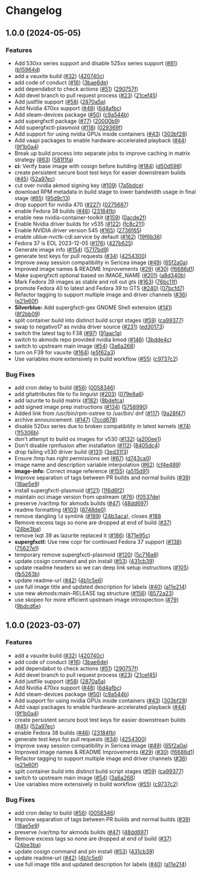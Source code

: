 # Changelog

## 1.0.0 (2024-05-05)


### Features

* Add 530xx series support and disable 525xx series support ([#81](https://github.com/NoahHallows/custom-siverblue-nvidia/issues/81)) ([b15964d](https://github.com/NoahHallows/custom-siverblue-nvidia/commit/b15964d63c519e4771eb9bbad5233ba965d45cbd))
* add a vauxite build ([#32](https://github.com/NoahHallows/custom-siverblue-nvidia/issues/32)) ([420740c](https://github.com/NoahHallows/custom-siverblue-nvidia/commit/420740cebd61d3c4f727f8e5812bc7760b05869c))
* add code of conduct ([#16](https://github.com/NoahHallows/custom-siverblue-nvidia/issues/16)) ([3bae6de](https://github.com/NoahHallows/custom-siverblue-nvidia/commit/3bae6deda8428167370b820b84b94f571bcdea78))
* add dependabot to check actions ([#51](https://github.com/NoahHallows/custom-siverblue-nvidia/issues/51)) ([290757f](https://github.com/NoahHallows/custom-siverblue-nvidia/commit/290757f606881e0d64048d1b3cf7676c56500c15))
* Add devel branch to pull request process ([#23](https://github.com/NoahHallows/custom-siverblue-nvidia/issues/23)) ([21cef45](https://github.com/NoahHallows/custom-siverblue-nvidia/commit/21cef4521247eed7497b7d2bc3f43d26e07a8c7d))
* Add justfile support ([#58](https://github.com/NoahHallows/custom-siverblue-nvidia/issues/58)) ([2870a5a](https://github.com/NoahHallows/custom-siverblue-nvidia/commit/2870a5aaf154dd33ae1d8592dc2ad8a3e75a6021))
* Add Nvidia 470xx support ([#48](https://github.com/NoahHallows/custom-siverblue-nvidia/issues/48)) ([6d4afbc](https://github.com/NoahHallows/custom-siverblue-nvidia/commit/6d4afbc59dbc278065b7a1b483411b2dc39c347a))
* Add steam-devices package ([#50](https://github.com/NoahHallows/custom-siverblue-nvidia/issues/50)) ([c9a544b](https://github.com/NoahHallows/custom-siverblue-nvidia/commit/c9a544b6a165a349ca7d9953f8627bf01f361ca5))
* add supergfxctl package ([#77](https://github.com/NoahHallows/custom-siverblue-nvidia/issues/77)) ([20000b9](https://github.com/NoahHallows/custom-siverblue-nvidia/commit/20000b9aeab0ee5ad436ad394983dfb20baecb37))
* Add supergfxctl-plasmoid ([#118](https://github.com/NoahHallows/custom-siverblue-nvidia/issues/118)) ([029369f](https://github.com/NoahHallows/custom-siverblue-nvidia/commit/029369f836e170d7d8e15e52da1a4b03edce8a29))
* Add support for using nvidia GPUs inside containers ([#43](https://github.com/NoahHallows/custom-siverblue-nvidia/issues/43)) ([303bf28](https://github.com/NoahHallows/custom-siverblue-nvidia/commit/303bf28d71220264d979f01f7311c0abc7e9a0cc))
* Add vaapi packages to enable hardware-accelerated playback ([#44](https://github.com/NoahHallows/custom-siverblue-nvidia/issues/44)) ([9f1b0a4](https://github.com/NoahHallows/custom-siverblue-nvidia/commit/9f1b0a435655a2e252ccae55423f7a9a8749b475))
* Break up build process into separate jobs to improve caching in matrix strategy ([#63](https://github.com/NoahHallows/custom-siverblue-nvidia/issues/63)) ([581f1fa](https://github.com/NoahHallows/custom-siverblue-nvidia/commit/581f1fa78f3ff59d3405e2ab79e98960fa3d3c1e))
* **ci:** Verify base image with cosign before building ([#184](https://github.com/NoahHallows/custom-siverblue-nvidia/issues/184)) ([d50d598](https://github.com/NoahHallows/custom-siverblue-nvidia/commit/d50d59816a2c7ca9434aa8cc498d27f8503f51a9))
* create persistent secure boot test keys for easier downstream builds ([#45](https://github.com/NoahHallows/custom-siverblue-nvidia/issues/45)) ([52a97ec](https://github.com/NoahHallows/custom-siverblue-nvidia/commit/52a97ec21aa21c1b33bd7ce636857de78c3fa9e6))
* cut over nvidia akmod signing key ([#109](https://github.com/NoahHallows/custom-siverblue-nvidia/issues/109)) ([7a5bdce](https://github.com/NoahHallows/custom-siverblue-nvidia/commit/7a5bdce97ceca5205b671332d0cac3491c8ef4dd))
* download RPM metadata in build stage to lower bandwidth usage in final stage ([#65](https://github.com/NoahHallows/custom-siverblue-nvidia/issues/65)) ([95d9c13](https://github.com/NoahHallows/custom-siverblue-nvidia/commit/95d9c132c2f8908d7b5e4fcf7362219286502bb4))
* drop support for nvidia 470 ([#227](https://github.com/NoahHallows/custom-siverblue-nvidia/issues/227)) ([0275687](https://github.com/NoahHallows/custom-siverblue-nvidia/commit/027568799d306cb454a72ecffb62fde17a3cdd85))
* enable Fedora 38 builds ([#46](https://github.com/NoahHallows/custom-siverblue-nvidia/issues/46)) ([23184fb](https://github.com/NoahHallows/custom-siverblue-nvidia/commit/23184fb880521e243c1a906c7181bc7298050836))
* enable new nvidia-container-toolkit ([#159](https://github.com/NoahHallows/custom-siverblue-nvidia/issues/159)) ([0acde2f](https://github.com/NoahHallows/custom-siverblue-nvidia/commit/0acde2f31341370381f64a2b9529e1db03a09b11))
* Enable Nvidia driver builds for v535 ([#122](https://github.com/NoahHallows/custom-siverblue-nvidia/issues/122)) ([fc8c211](https://github.com/NoahHallows/custom-siverblue-nvidia/commit/fc8c2119da8331a1a3c532482c37e091511e89ac))
* Enable NVIDIA driver version 545 ([#165](https://github.com/NoahHallows/custom-siverblue-nvidia/issues/165)) ([2736f65](https://github.com/NoahHallows/custom-siverblue-nvidia/commit/2736f65ba9ec33c78f579851b7b80256af23539a))
* enable ublue-nvctk-cdi.service by default ([#162](https://github.com/NoahHallows/custom-siverblue-nvidia/issues/162)) ([19f6b36](https://github.com/NoahHallows/custom-siverblue-nvidia/commit/19f6b3677b2a41d356ed124b2c3cfb6dceb82eb5))
* Fedora 37 is EOL 2023-12-05 ([#176](https://github.com/NoahHallows/custom-siverblue-nvidia/issues/176)) ([427b625](https://github.com/NoahHallows/custom-siverblue-nvidia/commit/427b625808a767b4ecc2d6a92a4af71d688445cc))
* Generate image info ([#154](https://github.com/NoahHallows/custom-siverblue-nvidia/issues/154)) ([5717bd9](https://github.com/NoahHallows/custom-siverblue-nvidia/commit/5717bd9ee14c4d5990cb63d0ef62baa40c84a031))
* generate test keys for pull requests ([#34](https://github.com/NoahHallows/custom-siverblue-nvidia/issues/34)) ([4254300](https://github.com/NoahHallows/custom-siverblue-nvidia/commit/4254300a0032a1e08d98cd4cf97146d610597102))
* Improve sway session compatibility in Sericea image ([#49](https://github.com/NoahHallows/custom-siverblue-nvidia/issues/49)) ([65f2a0a](https://github.com/NoahHallows/custom-siverblue-nvidia/commit/65f2a0a2abe37ea2e63a23f39c060e4f67d60640))
* Improved image names & README Improvements ([#29](https://github.com/NoahHallows/custom-siverblue-nvidia/issues/29)) ([#30](https://github.com/NoahHallows/custom-siverblue-nvidia/issues/30)) ([f6686d1](https://github.com/NoahHallows/custom-siverblue-nvidia/commit/f6686d1bd6215bd4195ba144c2137e68755dc24e))
* Make supergfxctl optional based on IMAGE_NAME ([#201](https://github.com/NoahHallows/custom-siverblue-nvidia/issues/201)) ([a8d340b](https://github.com/NoahHallows/custom-siverblue-nvidia/commit/a8d340bf62e30fdbd592b82b14b73e6516d16987))
* Mark Fedora 39 images as stable and roll out gts ([#163](https://github.com/NoahHallows/custom-siverblue-nvidia/issues/163)) ([76bc11f](https://github.com/NoahHallows/custom-siverblue-nvidia/commit/76bc11f234ba9f6e9e979d9c888a43663df857bf))
* promote Fedora 40 to latest and Fedora 39 to GTS ([#240](https://github.com/NoahHallows/custom-siverblue-nvidia/issues/240)) ([07bcfd7](https://github.com/NoahHallows/custom-siverblue-nvidia/commit/07bcfd72f5ab0167b9f218219a8501418f239171))
* Refactor tagging to support multiple image and driver channels ([#36](https://github.com/NoahHallows/custom-siverblue-nvidia/issues/36)) ([e21e60f](https://github.com/NoahHallows/custom-siverblue-nvidia/commit/e21e60fc47b1b5618a18eb567b031007a0c6f6eb))
* **Silverblue:** Add supergfxctl-gex GNOME Shell extension ([#141](https://github.com/NoahHallows/custom-siverblue-nvidia/issues/141)) ([8f2bb09](https://github.com/NoahHallows/custom-siverblue-nvidia/commit/8f2bb095a40bfbce5857316bbbc364cfdffa0d7b))
* split container build into distinct build script stages ([#59](https://github.com/NoahHallows/custom-siverblue-nvidia/issues/59)) ([ca99377](https://github.com/NoahHallows/custom-siverblue-nvidia/commit/ca9937787fd68291930c0a61d56bf254f52d3430))
* swap to negativo17 as nvidia driver source ([#231](https://github.com/NoahHallows/custom-siverblue-nvidia/issues/231)) ([ed30173](https://github.com/NoahHallows/custom-siverblue-nvidia/commit/ed301734d4c60d8cc1d15f7335af7505386eb93f))
* switch the latest tag to F38 ([#97](https://github.com/NoahHallows/custom-siverblue-nvidia/issues/97)) ([91aac1a](https://github.com/NoahHallows/custom-siverblue-nvidia/commit/91aac1ad00cb78e86edb3f284a5d224f0146e0ef))
* switch to akmods repo provided nvidia kmod ([#146](https://github.com/NoahHallows/custom-siverblue-nvidia/issues/146)) ([3bdde4c](https://github.com/NoahHallows/custom-siverblue-nvidia/commit/3bdde4cb32fb9c6965c81fad026c504454554691))
* switch to upstream main image ([#54](https://github.com/NoahHallows/custom-siverblue-nvidia/issues/54)) ([3a6a268](https://github.com/NoahHallows/custom-siverblue-nvidia/commit/3a6a26853e8813439c38e05b5bd841db8821a9fc))
* turn on F39 for vauxite ([#164](https://github.com/NoahHallows/custom-siverblue-nvidia/issues/164)) ([e5f62a3](https://github.com/NoahHallows/custom-siverblue-nvidia/commit/e5f62a3e1e8cca1a5b822865f27e6c12ac350490))
* Use variables more extensively in build workflow ([#55](https://github.com/NoahHallows/custom-siverblue-nvidia/issues/55)) ([c9737c2](https://github.com/NoahHallows/custom-siverblue-nvidia/commit/c9737c271e60679ff05050dcad4f60b30db8709f))


### Bug Fixes

* add cron delay to build ([#56](https://github.com/NoahHallows/custom-siverblue-nvidia/issues/56)) ([0058346](https://github.com/NoahHallows/custom-siverblue-nvidia/commit/0058346750096c225bbad537d3263b6bd7cbf345))
* add gitattributes file to fix linguist ([#203](https://github.com/NoahHallows/custom-siverblue-nvidia/issues/203)) ([079e8a6](https://github.com/NoahHallows/custom-siverblue-nvidia/commit/079e8a691d91b6c3d9b18a23f035229652546a62))
* add lazurite to build matrix ([#182](https://github.com/NoahHallows/custom-siverblue-nvidia/issues/182)) ([8bdefca](https://github.com/NoahHallows/custom-siverblue-nvidia/commit/8bdefcade0ce9b554a773d5f831146b8d174fb44))
* add signed image prep instructions ([#134](https://github.com/NoahHallows/custom-siverblue-nvidia/issues/134)) ([5758990](https://github.com/NoahHallows/custom-siverblue-nvidia/commit/5758990646e2880f1639fd28974c234b5a15d0bf))
* Added link from /usr/bin/rpm-ostree to /usr/bin/ dnf ([#117](https://github.com/NoahHallows/custom-siverblue-nvidia/issues/117)) ([9a28f47](https://github.com/NoahHallows/custom-siverblue-nvidia/commit/9a28f471e787b7adce4b32920b96cc84cdb9c40a))
* archive announcement. ([#147](https://github.com/NoahHallows/custom-siverblue-nvidia/issues/147)) ([7ccd678](https://github.com/NoahHallows/custom-siverblue-nvidia/commit/7ccd6787036a502ffec3da9dd695a5f4ea62c673))
* disable 520xx series due to broken compatibility in latest kernels ([#74](https://github.com/NoahHallows/custom-siverblue-nvidia/issues/74)) ([1f5306b](https://github.com/NoahHallows/custom-siverblue-nvidia/commit/1f5306bf30651aac2486dcce0e8785112bdb2f38))
* don't attempt to build os images for v530 ([#132](https://github.com/NoahHallows/custom-siverblue-nvidia/issues/132)) ([a200ee1](https://github.com/NoahHallows/custom-siverblue-nvidia/commit/a200ee17f416d317271d2eb138128c82cb03b2c9))
* Don't disable rpmfusion after installation ([#112](https://github.com/NoahHallows/custom-siverblue-nvidia/issues/112)) ([8405dc4](https://github.com/NoahHallows/custom-siverblue-nvidia/commit/8405dc42be847b4a75434725066715553fa13ee3))
* drop failing v530 driver build ([#131](https://github.com/NoahHallows/custom-siverblue-nvidia/issues/131)) ([3ed31f3](https://github.com/NoahHallows/custom-siverblue-nvidia/commit/3ed31f33e11bb4dd3a3cacf595346fed4aef6861))
* Ensure /tmp has right permissions set ([#67](https://github.com/NoahHallows/custom-siverblue-nvidia/issues/67)) ([d743ca0](https://github.com/NoahHallows/custom-siverblue-nvidia/commit/d743ca0a0afd3572e2af83c1d075398d17db9c33))
* image name and description variable interpolation ([#62](https://github.com/NoahHallows/custom-siverblue-nvidia/issues/62)) ([cf4e489](https://github.com/NoahHallows/custom-siverblue-nvidia/commit/cf4e489c60871cc1bcf3fcd0f797bfbe22bd5731))
* **image-info:** Correct image reference ([#155](https://github.com/NoahHallows/custom-siverblue-nvidia/issues/155)) ([a515d91](https://github.com/NoahHallows/custom-siverblue-nvidia/commit/a515d916002f9a0f9262b53f7bc4c9205b9b3bd7))
* Improve separation of tags between PR builds and normal builds ([#39](https://github.com/NoahHallows/custom-siverblue-nvidia/issues/39)) ([18ae5e9](https://github.com/NoahHallows/custom-siverblue-nvidia/commit/18ae5e951bde4024f0a8e02b4d424402962f8853))
* install supergfxctl-plasmoid ([#121](https://github.com/NoahHallows/custom-siverblue-nvidia/issues/121)) ([1f6d6f2](https://github.com/NoahHallows/custom-siverblue-nvidia/commit/1f6d6f2da87912a2e716bc1f9084228c627c617a))
* maintain oci image version from upstream ([#76](https://github.com/NoahHallows/custom-siverblue-nvidia/issues/76)) ([f0537de](https://github.com/NoahHallows/custom-siverblue-nvidia/commit/f0537de2c808b6e12fdb3962e401bc34389aefa6))
* preserve /var/tmp for akmods builds ([#47](https://github.com/NoahHallows/custom-siverblue-nvidia/issues/47)) ([48dd697](https://github.com/NoahHallows/custom-siverblue-nvidia/commit/48dd697ff4cab166256603db34a43ccd13884f8f))
* readme formatting ([#103](https://github.com/NoahHallows/custom-siverblue-nvidia/issues/103)) ([8748de0](https://github.com/NoahHallows/custom-siverblue-nvidia/commit/8748de008df00c9af097729542f85930b35ba95f))
* remove dangling `ld` symlink ([#189](https://github.com/NoahHallows/custom-siverblue-nvidia/issues/189)) ([24b3aca](https://github.com/NoahHallows/custom-siverblue-nvidia/commit/24b3acabf9f381b7a8164ab367e26578cf517ed4)), closes [#188](https://github.com/NoahHallows/custom-siverblue-nvidia/issues/188)
* Remove excess tags so none are dropped at end of build ([#37](https://github.com/NoahHallows/custom-siverblue-nvidia/issues/37)) ([24be3ba](https://github.com/NoahHallows/custom-siverblue-nvidia/commit/24be3ba6b005ea8229a8523b519a51acb64c103e))
* remove lxqt 39 as lazurite replaced it ([#186](https://github.com/NoahHallows/custom-siverblue-nvidia/issues/186)) ([871e95c](https://github.com/NoahHallows/custom-siverblue-nvidia/commit/871e95c22dff52f3fbc607a1ee49b939014522c3))
* **supergfxctl:** Use new copr for continued Fedora 37 support ([#138](https://github.com/NoahHallows/custom-siverblue-nvidia/issues/138)) ([75627e1](https://github.com/NoahHallows/custom-siverblue-nvidia/commit/75627e140689404e6e3de18f2b86adb88dbe3529))
* temporary remove supergfxctl-plasmoid ([#120](https://github.com/NoahHallows/custom-siverblue-nvidia/issues/120)) ([5c716a8](https://github.com/NoahHallows/custom-siverblue-nvidia/commit/5c716a8178dd5a07970bcdf94302fd7d033c6824))
* update cosign command and pin install ([#53](https://github.com/NoahHallows/custom-siverblue-nvidia/issues/53)) ([431cb39](https://github.com/NoahHallows/custom-siverblue-nvidia/commit/431cb395cdbf1384f31c80e6b62fe2906ffa5f6c))
* update readme headers so we can deep link setup instructions ([#105](https://github.com/NoahHallows/custom-siverblue-nvidia/issues/105)) ([fb5263b](https://github.com/NoahHallows/custom-siverblue-nvidia/commit/fb5263b331827d8c51c8e6644a847b4a1c835f12))
* update readme-url ([#42](https://github.com/NoahHallows/custom-siverblue-nvidia/issues/42)) ([4b1c5e6](https://github.com/NoahHallows/custom-siverblue-nvidia/commit/4b1c5e6bc5285d82347881323885701899695cf3))
* use full image title and updated description for labels ([#40](https://github.com/NoahHallows/custom-siverblue-nvidia/issues/40)) ([a11e214](https://github.com/NoahHallows/custom-siverblue-nvidia/commit/a11e21496a60a51c2b89e5a5a8267fc30fd90f21))
* use new akmods:main-RELEASE tag structure ([#156](https://github.com/NoahHallows/custom-siverblue-nvidia/issues/156)) ([8572a23](https://github.com/NoahHallows/custom-siverblue-nvidia/commit/8572a23698b36b2fcdf28d87e980c3c9ec95cacc))
* use skopeo for more efficient upstream image introspection ([#79](https://github.com/NoahHallows/custom-siverblue-nvidia/issues/79)) ([9bdcd6e](https://github.com/NoahHallows/custom-siverblue-nvidia/commit/9bdcd6eff5b1cf0d5d8db3b69af6d7fabfce3e18))

## 1.0.0 (2023-03-07)


### Features

* add a vauxite build ([#32](https://github.com/ublue-os/nvidia/issues/32)) ([420740c](https://github.com/ublue-os/nvidia/commit/420740cebd61d3c4f727f8e5812bc7760b05869c))
* add code of conduct ([#16](https://github.com/ublue-os/nvidia/issues/16)) ([3bae6de](https://github.com/ublue-os/nvidia/commit/3bae6deda8428167370b820b84b94f571bcdea78))
* add dependabot to check actions ([#51](https://github.com/ublue-os/nvidia/issues/51)) ([290757f](https://github.com/ublue-os/nvidia/commit/290757f606881e0d64048d1b3cf7676c56500c15))
* Add devel branch to pull request process ([#23](https://github.com/ublue-os/nvidia/issues/23)) ([21cef45](https://github.com/ublue-os/nvidia/commit/21cef4521247eed7497b7d2bc3f43d26e07a8c7d))
* Add justfile support ([#58](https://github.com/ublue-os/nvidia/issues/58)) ([2870a5a](https://github.com/ublue-os/nvidia/commit/2870a5aaf154dd33ae1d8592dc2ad8a3e75a6021))
* Add Nvidia 470xx support ([#48](https://github.com/ublue-os/nvidia/issues/48)) ([6d4afbc](https://github.com/ublue-os/nvidia/commit/6d4afbc59dbc278065b7a1b483411b2dc39c347a))
* Add steam-devices package ([#50](https://github.com/ublue-os/nvidia/issues/50)) ([c9a544b](https://github.com/ublue-os/nvidia/commit/c9a544b6a165a349ca7d9953f8627bf01f361ca5))
* Add support for using nvidia GPUs inside containers ([#43](https://github.com/ublue-os/nvidia/issues/43)) ([303bf28](https://github.com/ublue-os/nvidia/commit/303bf28d71220264d979f01f7311c0abc7e9a0cc))
* Add vaapi packages to enable hardware-accelerated playback ([#44](https://github.com/ublue-os/nvidia/issues/44)) ([9f1b0a4](https://github.com/ublue-os/nvidia/commit/9f1b0a435655a2e252ccae55423f7a9a8749b475))
* create persistent secure boot test keys for easier downstream builds ([#45](https://github.com/ublue-os/nvidia/issues/45)) ([52a97ec](https://github.com/ublue-os/nvidia/commit/52a97ec21aa21c1b33bd7ce636857de78c3fa9e6))
* enable Fedora 38 builds ([#46](https://github.com/ublue-os/nvidia/issues/46)) ([23184fb](https://github.com/ublue-os/nvidia/commit/23184fb880521e243c1a906c7181bc7298050836))
* generate test keys for pull requests ([#34](https://github.com/ublue-os/nvidia/issues/34)) ([4254300](https://github.com/ublue-os/nvidia/commit/4254300a0032a1e08d98cd4cf97146d610597102))
* Improve sway session compatibility in Sericea image ([#49](https://github.com/ublue-os/nvidia/issues/49)) ([65f2a0a](https://github.com/ublue-os/nvidia/commit/65f2a0a2abe37ea2e63a23f39c060e4f67d60640))
* Improved image names & README Improvements ([#29](https://github.com/ublue-os/nvidia/issues/29)) ([#30](https://github.com/ublue-os/nvidia/issues/30)) ([f6686d1](https://github.com/ublue-os/nvidia/commit/f6686d1bd6215bd4195ba144c2137e68755dc24e))
* Refactor tagging to support multiple image and driver channels ([#36](https://github.com/ublue-os/nvidia/issues/36)) ([e21e60f](https://github.com/ublue-os/nvidia/commit/e21e60fc47b1b5618a18eb567b031007a0c6f6eb))
* split container build into distinct build script stages ([#59](https://github.com/ublue-os/nvidia/issues/59)) ([ca99377](https://github.com/ublue-os/nvidia/commit/ca9937787fd68291930c0a61d56bf254f52d3430))
* switch to upstream main image ([#54](https://github.com/ublue-os/nvidia/issues/54)) ([3a6a268](https://github.com/ublue-os/nvidia/commit/3a6a26853e8813439c38e05b5bd841db8821a9fc))
* Use variables more extensively in build workflow ([#55](https://github.com/ublue-os/nvidia/issues/55)) ([c9737c2](https://github.com/ublue-os/nvidia/commit/c9737c271e60679ff05050dcad4f60b30db8709f))


### Bug Fixes

* add cron delay to build ([#56](https://github.com/ublue-os/nvidia/issues/56)) ([0058346](https://github.com/ublue-os/nvidia/commit/0058346750096c225bbad537d3263b6bd7cbf345))
* Improve separation of tags between PR builds and normal builds ([#39](https://github.com/ublue-os/nvidia/issues/39)) ([18ae5e9](https://github.com/ublue-os/nvidia/commit/18ae5e951bde4024f0a8e02b4d424402962f8853))
* preserve /var/tmp for akmods builds ([#47](https://github.com/ublue-os/nvidia/issues/47)) ([48dd697](https://github.com/ublue-os/nvidia/commit/48dd697ff4cab166256603db34a43ccd13884f8f))
* Remove excess tags so none are dropped at end of build ([#37](https://github.com/ublue-os/nvidia/issues/37)) ([24be3ba](https://github.com/ublue-os/nvidia/commit/24be3ba6b005ea8229a8523b519a51acb64c103e))
* update cosign command and pin install ([#53](https://github.com/ublue-os/nvidia/issues/53)) ([431cb39](https://github.com/ublue-os/nvidia/commit/431cb395cdbf1384f31c80e6b62fe2906ffa5f6c))
* update readme-url ([#42](https://github.com/ublue-os/nvidia/issues/42)) ([4b1c5e6](https://github.com/ublue-os/nvidia/commit/4b1c5e6bc5285d82347881323885701899695cf3))
* use full image title and updated description for labels ([#40](https://github.com/ublue-os/nvidia/issues/40)) ([a11e214](https://github.com/ublue-os/nvidia/commit/a11e21496a60a51c2b89e5a5a8267fc30fd90f21))
